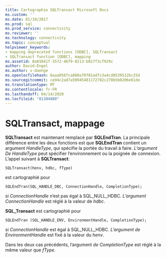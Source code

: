 ```yaml
---
title: Cartographie SQLTransact Microsoft Docs
ms.custom: ''
ms.date: 01/19/2017
ms.prod: sql
ms.prod_service: connectivity
ms.reviewer: ''
ms.technology: connectivity
ms.topic: conceptual
helpviewer_keywords:
- mapping deprecated functions [ODBC], SQLTransact
- SQLTransact function [ODBC], mapping
ms.assetid: 8a01041f-3572-46f9-8213-b817f3cf929c
author: David-Engel
ms.author: v-daenge
ms.openlocfilehash: 6aaa056fca860a70f81ad7c3a4cd8539512bc25d
ms.sourcegitcommit: ce94c2ad7a50945481172782c270b5b0206e61de
ms.translationtype: MT
ms.contentlocale: fr-FR
ms.lasthandoff: 04/14/2020
ms.locfileid: "81304880"
---
```

# <a name="sqltransact-mapping"></a>SQLTransact, mappage
**SQLTransact** est maintenant remplacé par **SQLEndTran**. La principale différence entre les deux fonctions est que **SQLEndTran** contient un argument *HandleType*, qui spécifie la portée du travail à faire. *L’argument De HandleType* peut spécifier l’environnement ou la poignée de connexion. L’appel suivant à **SQLTransact**:  
  
```  
SQLTransact(henv, hdbc, fType)  
```  
  
 est cartographié pour  
  
```  
SQLEndTran(SQL_HANDLE_DBC, ConnectionHandle, CompletionType);  
```  
  
 si *ConnectionHandle* n’est pas égal à SQL_NULL_HDBC. *L’argument ConnectionHandle* est réglé à la valeur de *hdbc*.  
  
 **SQL_Transact** est cartographié pour  
  
```  
SQLEndTran (SQL_HANDLE_ENV, EnvironmentHandle, CompletionType);  
```  
  
 si *ConnectionHandle* est égal à SQL_NULL_HDBC. *L’argument de EnvironmentHandle* est fixé à la valeur du *henv*.  
  
 Dans les deux cas précédents, l’argument *de CompletionType* est réglé à la même valeur que *fType*.
